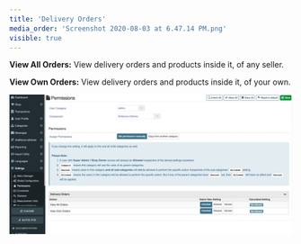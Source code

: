 ```yaml
---
title: 'Delivery Orders'
media_order: 'Screenshot 2020-08-03 at 6.47.14 PM.png'
visible: true
---
```


**View All Orders:** View delivery orders and products inside it, of any seller.

**View Own Orders:** View delivery orders and products inside it, of your own.

![](Screenshot%202020-08-03%20at%206.47.14%20PM.png)